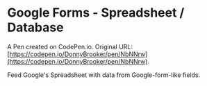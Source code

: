 # Google Forms - Spreadsheet / Database

A Pen created on CodePen.io. Original URL: [https://codepen.io/DonnyBrooker/pen/NbNNrw](https://codepen.io/DonnyBrooker/pen/NbNNrw).

Feed Google's Spreadsheet with data from Google-form-like fields.